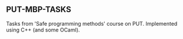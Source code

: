 ## PUT-MBP-TASKS
Tasks from 'Safe programming methods' course on PUT. Implemented using C++ (and some OCaml).
